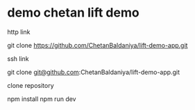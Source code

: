 # demo chetan lift demo


http link 

git clone https://github.com/ChetanBaldaniya/lift-demo-app.git

ssh link 

git clone git@github.com:ChetanBaldaniya/lift-demo-app.git


clone repository 

npm install 
npm run dev

